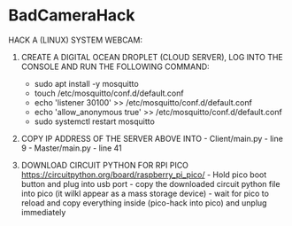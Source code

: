 # BadCameraHack

HACK A (LINUX) SYSTEM WEBCAM:
1. CREATE A DIGITAL OCEAN DROPLET (CLOUD SERVER), LOG INTO THE CONSOLE AND RUN THE FOLLOWING COMMAND:
      - sudo apt install -y mosquitto
      - touch /etc/mosquitto/conf.d/default.conf
      - echo 'listener 30100' >> /etc/mosquitto/conf.d/default.conf
      - echo 'allow_anonymous true' >> /etc/mosquitto/conf.d/default.conf
      - sudo systemctl restart mosquitto

2. COPY IP ADDRESS OF THE SERVER ABOVE INTO
        - Client/main.py - line 9
        - Master/main.py - line 41

3. DOWNLOAD CIRCUIT PYTHON FOR RPI PICO https://circuitpython.org/board/raspberry_pi_pico/
        - Hold pico boot button and plug into usb port
        - copy the downloaded circuit python file into pico (it wilkl appear as a mass storage device)
        - wait for pico to reload and copy everything inside (pico-hack into pico) and unplug immediately

